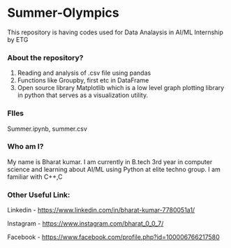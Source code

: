 # Summer-Olympics
This repository is having codes used for Data Analaysis in AI/ML Internship by ETG

### About the repository?
1. Reading and analysis of .csv file using pandas
2. Functions like Groupby, first etc in DataFrame
3. Open source library Matplotlib which is a low level graph plotting library in python that serves as a visualization utility.

### FIles
Summer.ipynb, summer.csv

### Who am I?
My name is Bharat kumar. I am currently in B.tech 3rd year in computer science and learning about AI/ML using Python at elite techno group. I am familiar with C++,C

### Other Useful Link:

Linkedin - https://www.linkedin.com/in/bharat-kumar-7780051a1/

Instagram - https://www.instagram.com/bharat_0_0_7/

Facebook - https://www.facebook.com/profile.php?id=100006766217580
